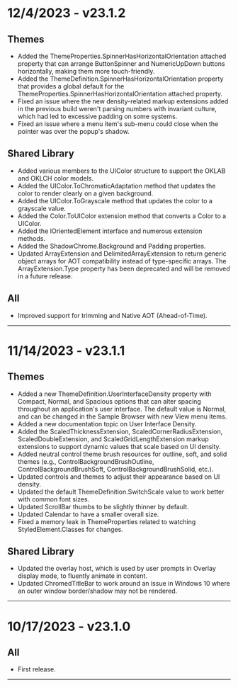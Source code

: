﻿# 12/4/2023 - v23.1.2

## Themes
- Added the ThemeProperties.SpinnerHasHorizontalOrientation attached property that can arrange ButtonSpinner and NumericUpDown buttons horizontally, making them more touch-friendly.
- Added the ThemeDefinition.SpinnerHasHorizontalOrientation property that provides a global default for the ThemeProperties.SpinnerHasHorizontalOrientation attached property.
- Fixed an issue where the new density-related markup extensions added in the previous build weren't parsing numbers with invariant culture, which had led to excessive padding on some systems.
- Fixed an issue where a menu item's sub-menu could close when the pointer was over the popup's shadow.
## Shared Library
- Added various members to the UIColor structure to support the OKLAB and OKLCH color models.
- Added the UIColor.ToChromaticAdaptation method that updates the color to render clearly on a given background.
- Added the UIColor.ToGrayscale method that updates the color to a grayscale value.
- Added the Color.ToUIColor extension method that converts a Color to a UIColor.
- Added the IOrientedElement interface and numerous extension methods.
- Added the ShadowChrome.Background and Padding properties.
- Updated ArrayExtension and DelimitedArrayExtension to return generic object arrays for AOT compatibility instead of type-specific arrays.  The ArrayExtension.Type property has been deprecated and will be removed in a future release.
## All
- Improved support for trimming and Native AOT (Ahead-of-Time).

---

# 11/14/2023 - v23.1.1

## Themes
- Added a new ThemeDefinition.UserInterfaceDensity property with Compact, Normal, and Spacious options that can alter spacing throughout an application's user interface.  The default value is Normal, and can be changed in the Sample Browser with new View menu items.
- Added a new documentation topic on User Interface Density.
- Added the ScaledThicknessExtension, ScaledCornerRadiusExtension, ScaledDoubleExtension, and ScaledGridLengthExtension markup extensions to support dynamic values that scale based on UI density.
- Added neutral control theme brush resources for outline, soft, and solid themes (e.g., ControlBackgroundBrushOutline, ControlBackgroundBrushSoft, ControlBackgroundBrushSolid, etc.).
- Updated controls and themes to adjust their appearance based on UI density.
- Updated the default ThemeDefinition.SwitchScale value to work better with common font sizes.
- Updated ScrollBar thumbs to be slightly thinner by default.
- Updated Calendar to have a smaller overall size.
- Fixed a memory leak in ThemeProperties related to watching StyledElement.Classes for changes.
## Shared Library
- Updated the overlay host, which is used by user prompts in Overlay display mode, to fluently animate in content.
- Updated ChromedTitleBar to work around an issue in Windows 10 where an outer window border/shadow may not be rendered.

---

# 10/17/2023 - v23.1.0
## All
- First release.

---
